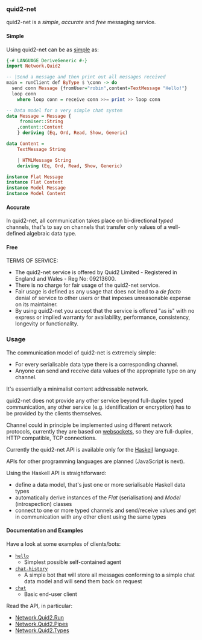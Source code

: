 ### quid2-net

quid2-net is a *simple*, *accurate* and *free* messaging service.

#### Simple

Using quid2-net can be as [simple](app/hello.hs) as:

```haskell
{-# LANGUAGE DeriveGeneric #-}
import Network.Quid2

-- |Send a message and then print out all messages received
main = runClient def ByType $ \conn -> do
  send conn Message {fromUser="robin",content=TextMessage "Hello!"}
  loop conn
    where loop conn = receive conn >>= print >> loop conn

-- Data model for a very simple chat system
data Message = Message {
     fromUser::String
    ,content::Content
    } deriving (Eq, Ord, Read, Show, Generic)

data Content =
    TextMessage String

    | HTMLMessage String
    deriving (Eq, Ord, Read, Show, Generic)

instance Flat Message
instance Flat Content
instance Model Message
instance Model Content
```

#### Accurate

In quid2-net, all communication takes place on bi-directional *typed* channels, that's to say on channels that transfer only values of a well-defined algebraic data type.

#### Free

TERMS OF SERVICE: 
* The quid2-net service is offered by Quid2 Limited - Registered in England and Wales - Reg No: 09213600.
* There is no charge for fair usage of the quid2-net service. 
* Fair usage is defined as any usage that does not lead to a *de facto* denial of service to other users or that imposes unreasonable expense on its maintainer.
* By using quid2-net you accept that the service is offered "as is" with no express or implied warranty for availability, performance, consistency, longevity or functionality.

### Usage

The communication model of quid2-net is extremely simple:
* For every serialisable data type there is a corresponding channel.
* Anyone can send and receive data values of the appropriate type on any channel.

It's essentially a minimalist content addressable network.

quid2-net does not provide any other service beyond full-duplex typed communication, any other service (e.g. identification or encryption) has to be provided by the clients themselves.

Channel could in principle be implemented using different network protocols, currently they are based on [websockets](   https://en.wikipedia.org/wiki/WebSocket), so they are full-duplex, HTTP compatible, TCP connections.

Currently the quid2-net API is available only for the [Haskell](http://www.haskell.org) language.

APIs for other programming languages are planned (JavaScript is next).

Using the Haskell API is straightforward:

* define a data model, that's just one or more serialisable Haskell data types 
* automatically derive instances of the *Flat* (serialisation) and *Model* (introspection) classes
* connect to one or more typed channels and send/receive values and get in communication with any other client using the same types

#### Documentation and Examples

Have a look at some examples of clients/bots:
* [`hello`](app/hello.hs)
   * Simplest possible self-contained agent
* [`chat-history`](app/Chat/chat-history.hs)
   * A simple bot that will store all messages conforming to a simple chat data model and will send them back on request 
* [`chat`](app/Chat/chat.hs)
   * Basic end-user client

Read the API, in particular:
* [Network.Quid2.Run](src/Network/Quid2/Run.hs)
* [Network.Quid2.Pipes](src/Network/Quid2/Pipes.hs)  
* [Network.Quid2.Types](src/Network/Quid2/Types.hs)  

